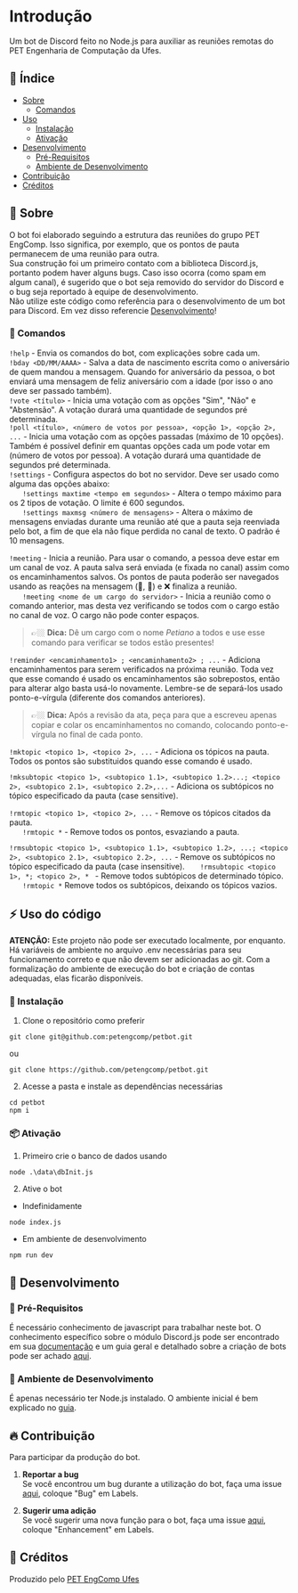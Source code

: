 # Introdução
Um bot de Discord feito no Node.js para auxiliar as reuniões remotas do PET Engenharia de Computação da Ufes.

## :ledger: Índice

- [Sobre](#beginner-sobre)
  - [Comandos](#mega-comandos)
- [Uso](#zap-uso-do-código)
  - [Instalação](#electric_plug-instalação)
  - [Ativação](#package-ativação)
- [Desenvolvimento](#wrench-desenvolvimento)
  - [Pré-Requisitos](#notebook-pré-requisitos)
  - [Ambiente de Desenvolvimento](#nut_and_bolt-ambiente-de-desenvolvimento)
- [Contribuição](#fire-contribuição) 
- [Créditos](#star2-créditos)

##  :beginner: Sobre
O bot foi elaborado seguindo a estrutura das reuniões do grupo PET EngComp. Isso significa, por exemplo, que os pontos de pauta permanecem de uma reunião para outra.  
Sua construção foi um primeiro contato com a biblioteca Discord.js, portanto podem haver alguns bugs. Caso isso ocorra (como spam em algum canal), é sugerido que o bot seja removido do servidor do Discord e o bug seja reportado à equipe de desenvolvimento.  
Não utilize este código como referência para o desenvolvimento de um bot para Discord. Em vez disso referencie [Desenvolvimento](#wrench-desenvolvimento)!

### :mega: Comandos
```!help``` - Envia os comandos do bot, com explicações sobre cada um.   
```!bday <DD/MM/AAAA>``` - Salva a data de nascimento escrita como o aniversário de quem mandou a mensagem. Quando for aniversário da pessoa, o bot enviará uma mensagem de feliz aniversário com a idade (por isso o ano deve ser passado também).   
```!vote <título>``` - Inicia uma votação com as opções "Sim", "Não" e "Abstensão". A votação durará uma quantidade de segundos pré determinada.  
```!poll <título>, <número de votos por pessoa>, <opção 1>, <opção 2>, ...``` - Inicia uma votação com as opções passadas (máximo de 10 opções). Também é possível definir em quantas opções cada um pode votar em (número de votos por pessoa). A votação durará uma quantidade de segundos pré determinada.   
```!settings``` - Configura aspectos do bot no servidor. Deve ser usado como alguma das opções abaixo:  
&nbsp;&nbsp;&nbsp;&nbsp;&nbsp;&nbsp;```!settings maxtime <tempo em segundos>``` - Altera o tempo máximo para os 2 tipos de votação. O limite é 600 segundos.  
&nbsp;&nbsp;&nbsp;&nbsp;&nbsp;&nbsp;```!settings maxmsg <número de mensagens>``` - Altera o máximo de mensagens enviadas durante uma reunião até que a pauta seja reenviada pelo bot, a fim de que ela não fique perdida no canal de texto. O padrão é 10 mensagens.  

```!meeting``` - Inicia a reunião. Para usar o comando, a pessoa deve estar em um canal de voz. A pauta salva será enviada (e fixada no canal) assim como os encaminhamentos salvos. Os pontos de pauta poderão ser navegados usando as reações na mensagem (🔼, 🔽) e ❌ finaliza a reunião.    
&nbsp;&nbsp;&nbsp;&nbsp;&nbsp;&nbsp;```!meeting <nome de um cargo do servidor>``` - Inicia a reunião como o comando anterior, mas desta vez verificando se todos com o cargo estão no canal de voz. O cargo não pode conter espaços.  
> 👉🏼 **Dica:** Dê um cargo com o nome *Petiano* a todos e use esse comando para verificar se todos estão presentes!

```!reminder <encaminhamento1> ; <encaminhamento2> ; ...``` - Adiciona encaminhamentos para serem verificados na próxima reunião. Toda vez que esse comando é usado os encaminhamentos são sobrepostos, então para alterar algo basta usá-lo novamente. Lembre-se de separá-los usado ponto-e-vírgula (diferente dos comandos anteriores). 

> 👉🏼 **Dica:** Após a revisão da ata, peça para que a escreveu apenas copiar e colar os encaminhamentos no comando, colocando ponto-e-vírgula no final de cada ponto.

```!mktopic <topico 1>, <topico 2>, ...``` - Adiciona os tópicos na pauta. Todos os pontos são substituidos quando esse comando é usado. 

```!mksubtopic <topico 1>, <subtopico 1.1>, <subtopico 1.2>...; <topico 2>, <subtopico 2.1>, <subtopico 2.2>,...``` - Adiciona os subtópicos  no tópico especificado da pauta (case sensitive). 

```!rmtopic <topico 1>, <topico 2>, ...``` - Remove os tópicos citados da pauta.  
&nbsp;&nbsp;&nbsp;&nbsp;&nbsp;&nbsp;```!rmtopic *``` - Remove todos os pontos, esvaziando a pauta. 

```!rmsubtopic <topico 1>, <subtopico 1.1>, <subtopico 1.2>, ...; <topico 2>, <subtopico 2.1>, <subtopico 2.2>, ...``` - Remove os subtópicos no tópico especificado da pauta (case insensitive).
&nbsp;&nbsp;&nbsp;&nbsp;&nbsp;&nbsp;```!rmsubtopic <topico 1>, *; <topico 2>, * ``` - Remove todos subtópicos de determinado tópico. 
&nbsp;&nbsp;&nbsp;&nbsp;&nbsp;&nbsp;```!rmtopic *``` Remove todos os subtópicos, deixando os tópicos vazios.

## :zap: Uso do código
**ATENÇÃO:** Este projeto não pode ser executado localmente, por enquanto. Há variáveis de ambiente no arquivo .env necessárias para seu funcionamento correto e que não devem ser adicionadas ao git. Com a formalização do ambiente de execução do bot e criação de contas adequadas, elas ficarão disponíveis.

###  :electric_plug: Instalação
1. Clone o repositório como preferir

```
git clone git@github.com:petengcomp/petbot.git
```
ou
```
git clone https://github.com/petengcomp/petbot.git
```
2. Acesse a pasta e instale as dependências necessárias

```
cd petbot
npm i
```

###  :package: Ativação
1. Primeiro crie o banco de dados usando  

```
node .\data\dbInit.js
```
2. Ative o bot
- Indefinidamente

```
node index.js
```
- Em ambiente de desenvolvimento

```
npm run dev
```
##  :wrench: Desenvolvimento

### :notebook: Pré-Requisitos
É necessário conhecimento de javascript para trabalhar neste bot. O conhecimento específico sobre o módulo Discord.js pode ser encontrado em sua [documentação](https://discord.js.org/#/docs/main/stable/general/welcome) e um guia geral e detalhado sobre a criação de bots pode ser achado [aqui](https://discordjs.guide/).

###  :nut_and_bolt: Ambiente de Desenvolvimento
É apenas necessário ter Node.js instalado. O ambiente inicial é bem explicado no [guia](https://discordjs.guide/preparations/).

##  :fire: Contribuição

Para participar da produção do bot.

1. **Reportar a bug**   
Se você encontrou um bug durante a utilização do bot, faça uma issue [aqui](https://github.com/petengcomp/petbot/issues/new), coloque "Bug" em Labels.

2. **Sugerir uma adição**   
Se você sugerir uma nova função para o bot, faça uma issue [aqui](https://github.com/petengcomp/petbot/issues/new), coloque "Enhancement" em Labels.

## :star2: Créditos
Produzido pelo [PET EngComp Ufes](https://pet.inf.ufes.br/)
